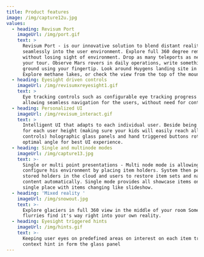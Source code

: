 ```yaml
---
title: Product features
image: /img/capture12u.jpg
values:
  - heading: Revisum Port
    imageUrl: /img/port.gif
    text: >
      Revisum Port - is our innovative solution to blend distant reality
      seamlessly into the user environment. Explore full 360 degree remote scene
      without losing sight of environment. Drop as many teleports as needed for
      your tour. Observe Mars rovers in daily operations, write something on the
      ground using your fingertip. Look around Huygens landing site in Titan.
      Explore methane lakes, or check the view from the top of the mountains. 
  - heading: Eyesight driven controls
    imageUrl: /img/revisumxreyesight1.gif
    text: >
      Eye tracking controls such as configurable eye tracking progress bars
      allowing seamless navigation for the users, without need for controllers. 
  - heading: Personalized UI
    imageUrl: /img/revisum_interact.gif
    text: >
      Intelligent UI that adapts to each individual user. Beside being optimized
      for each user height (making sure your kids will easily reach all item
      controls) holographic glass panels and hand triggered buttons rotate for
      optimal angle for best UI experience.
  - heading: Single and multinode modes
    imageUrl: /img/capture13.jpg
    text: >-
      Single or multi point presentations - Multi node mode is allowing user to
      configure his environment by placing item holders. System then persist
      stored holders in the cloud and users to restore item sets and navigate
      content automatically. Single mode provides all showcase items on the
      single place with items changing like slideshow. 
  - heading: 'Mixed reality '
    imageUrl: /img/snowout.jpg
    text: >-
      Explore glaciers in full 360 view in the middle of your room Some of the
      flurries find it's way right into your own reality. 
  - heading: Eyesight triggered hints
    imageUrl: /img/hints.gif
    text: >-
      Keeping user eyes on predefined areas on interest on each item triggers
      context hint in form the glass panel
---
```


